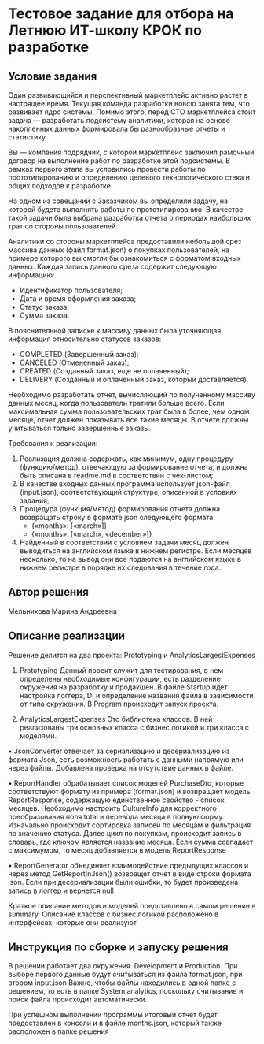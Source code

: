 # Тестовое задание для отбора на Летнюю ИТ-школу КРОК по разработке

## Условие задания
Один развивающийся и перспективный маркетплейс активно растет в настоящее время. Текущая команда разработки вовсю занята тем, что развивает ядро системы. Помимо этого, перед CTO маркетплейса стоит задача — разработать подсистему аналитики, которая на основе накопленных данных формировала бы разнообразные отчеты и статистику.

Вы — компания подрядчик, с которой маркетплейс заключил рамочный договор на выполнение работ по разработке этой подсистемы. В рамках первого этапа вы условились провести работы по прототипированию и определению целевого технологического стека и общих подходов к разработке.

На одном из совещаний с Заказчиком вы определили задачу, на которой будете выполнять работы по прототипированию. В качестве такой задачи была выбрана разработка отчета о периодах наибольших трат со стороны пользователей.

Аналитики со стороны маркетплейса предоставили небольшой срез массива данных (файл format.json) о покупках пользователей, на примере которого вы смогли бы ознакомиться с форматом входных данных. Каждая запись данного среза содержит следующую информацию:
- Идентификатор пользователя;
- Дата и время оформления заказа;
- Статус заказа;
- Сумма заказа.

В пояснительной записке к массиву данных была уточняющая информация относительно статусов заказов:
- COMPLETED (Завершенный заказ);
- CANCELED (Отмененный заказ);
- CREATED (Созданный заказ, еще не оплаченный);
- DELIVERY (Созданный и оплаченный заказ, который доставляется).

Необходимо разработать отчет, вычисляющий по полученному массиву данных месяц, когда пользователи тратили больше всего. Если максимальная сумма пользовательских трат была в более, чем одном месяце, отчет должен показывать все такие месяцы. В отчете должны учитываться только завершенные заказы.

Требования к реализации:
1. Реализация должна содержать, как минимум, одну процедуру (функцию/метод), отвечающую за формирование отчета, и должна быть описана в readme.md в соответствии с чек-листом;
2. В качестве входных данных программа использует json-файл (input.json), соответствующий структуре, описанной в условиях задания;
3. Процедура (функция/метод) формирования отчета должна возвращать строку в формате json следующего формата:
   - {«months»: [«march»]} 
   - {«months»: [«march», «december»]}
4. Найденный в соответствии с условием задачи месяц должен выводиться на английском языке в нижнем регистре. Если месяцев несколько, то на вывод они все подаются на английском языке в нижнем регистре в порядке их следования в течение года.

## Автор решения
Мельникова Марина Андреевна
## Описание реализации
Решение делится на два проекта: Prototyping и AnalyticsLargestExpenses

1. Prototyping
Данный проект служит для тестирования, в нем определены необходимые конфигурации, есть разделение окружения на разработку и продакшен.
В файле Startup идет настройка логгера, DI и определение названия файла в зависимости от типа окружения. В Program происходит запуск проекта.

3. AnalyticsLargestExpenses
Это библиотека классов. В ней реализованы три основных класса с бизнес логикой и три класса с моделями.

• JsonConverter отвечает за сериализацию и десериализацию из формата Json, есть возможность работать с данными напрямую или через файлы. Добавлена проверка на отсутствие данных в файле.

• ReportHandler обрабатывает список моделей PurchaseDto, которые соответствуют формату из примера (format.json) и возвращает модель ReportResponse, содержащую единственное свойство - список месяцев. Необходимо настроить CultureInfo для корректного преобразования поля total и перевода месяца в полную форму. Изначально происходит сортировка записей по месяцам и фильтрация по значению статуса. Далее цикл по покупкам, происходит запись в словарь, где ключом является название месяца. Если сумма совпадает с максимумом, то месяц добавляется в модель ReportResponse

• ReportGenerator объединяет взаимодействие предыдущих классов и через метод GetReportInJson() возвращет отчет в виде строки формата json.
Если при десериализации были ошибки, то будет произведена запись в логгер и вернется null

Краткое описание методов и моделей представлено в самом решении в summary. Описание классов с бизнес логикой расположено в интерфейсах, которые они реализуют

## Инструкция по сборке и запуску решения
В решении работает два окружения. Development и Production. При выборе первого данные будут считываться из файла format.json, при втором input.json
Важно, чтобы файлы находились в одной папке с решением, то есть в папке System analytics, поскольку считывание и поиск файла происходит автоматически.

При успешном выполнении программы итоговый отчет будет предоставлен в консоли и в файле months.json, который также расположен в папке решения 
